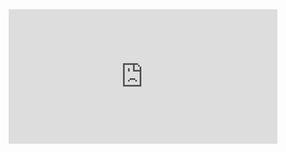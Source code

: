 <div style="position:relative;padding-bottom:48%; margin:10px">
    <iframe src="https://www.youtube.com/embed/C08B6QTjIQc?start=0" frameborder="0" allow="accelerometer; autoplay; encrypted-media; gyroscope; picture-in-picture" allowfullscreen 
    	style="position:absolute;width:100%;height:100%;"></iframe>
</div>
